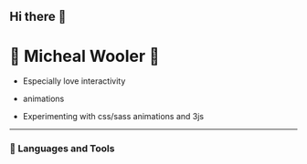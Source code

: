 ## Hi there 👋

# :dragon: Micheal Wooler :dragon:



- Especially love interactivity 
- animations 

- Experimenting with css/sass animations and 3js 

***

### :wrench: Languages and Tools

<!--
**Mikeym00/Mikeym00** is a ✨ _special_ ✨ repository because its `README.md` (this file) appears on your GitHub profile.

Here are some ideas to get you started:

- 🔭 I’m currently working on ...
- 🌱 I’m currently learning ...
- 👯 I’m looking to collaborate on ...
- 🤔 I’m looking for help with ...
- 💬 Ask me about ...
- 📫 How to reach me: ...
- 😄 Pronouns: ...
- ⚡ Fun fact: ...
-->
